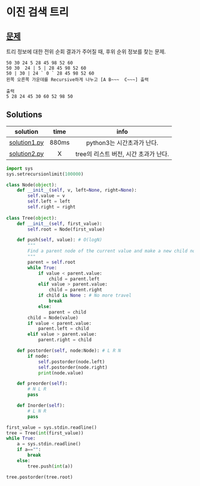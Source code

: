 # 이진 검색 트리


## [문제](https://www.acmicpc.net/problem/5639)

트리 정보에 대한 전위 순회 결과가 주어질 때, 후위 순위 정보를 찾는 문제. 


```
50 30 24 5 28 45 98 52 60
50 30  24 | 5 | 28 45 98 52 60
50 | 30 | 24 ` 0 ` 28 45 98 52 60
왼쪽 오른쪽 가운데를 Recursive하게 나누고 [A B~~~  C~~~] 출력  

출력
5 28 24 45 30 60 52 98 50
```


## Solutions
|solution|time|info|
|:-:|:-:|:-:|
|[solution1.py](solution1.py)|880ms|python3는 시간초과가 난다. |
|[solution2.py](solution2.py)|X|tree의 리스트 버전, 시간 초과가 난다. |


```python
import sys 
sys.setrecursionlimit(100000)

class Node(object):
    def __init__(self, v, left=None, right=None):
        self.value = v
        self.left = left
        self.right = right
    
class Tree(object):
    def __init__(self, first_value):
        self.root = Node(first_value)

    def push(self, value): # O(logN) 
        """
        Find a parent node of the current value and make a new child node for the parent. 
        """
        parent = self.root 
        while True:         
            if value < parent.value:
                child = parent.left
            elif value > parent.value:
                child = parent.right
            if child is None : # No more travel
                break
            else:
                parent = child
        child = Node(value)
        if value < parent.value:
            parent.left = child
        elif value > parent.value:
            parent.right = child

    def postorder(self, node:Node): # L R N
        if node:
            self.postorder(node.left)
            self.postorder(node.right)
            print(node.value)

    def preorder(self):
        # N L R
        pass 

    def Inorder(self):
        # L N R 
        pass 

first_value = sys.stdin.readline()
tree = Tree(int(first_value))
while True:
    a = sys.stdin.readline()
    if a=="":
        break 
    else:
        tree.push(int(a))

tree.postorder(tree.root)

```